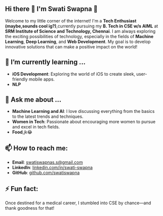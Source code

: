 ## Hi there 👋 I'm Swati Swapna 🚀

<!--
**swatiswapna/swatiswapna** is a ✨ _special_ ✨ repository because its `README.md` (this file) appears on your GitHub profile.

Here are some ideas to get you started:

- 🔭 I’m currently working on ...
- 🌱 I’m currently learning ...
- 👯 I’m looking to collaborate on ...
- 🤔 I’m looking for help with ...
- 💬 Ask me about ...
- 📫 How to reach me: ...
- 😄 Pronouns: ...
- ⚡ Fun fact: ...
-->
Welcome to my little corner of the internet! I'm a **Tech Enthusiast (maybe,sounds cool ig?)**,currently pursuing my **B. Tech in CSE w/s AIML** at **SRM Institute of Science and Technology, Chennai**. I am always exploring the exciting possibilities of technology, especially in the fields of **Machine Learning**, **Deep Learning**, and **Web Development**. My goal is to develop innovative solutions that can make a positive impact on the world!

## 🌱 I’m currently learning ...
- **iOS Development**: Exploring the world of iOS to create sleek, user-friendly mobile apps.
- **NLP**

## 💬 Ask me about ...
- **Machine Learning and AI**: I love discussing everything from the basics to the latest trends and techniques.
- **Women in Tech**: Passionate about encouraging more women to pursue and excel in tech fields.
- **Food**,jk😂

## 📫 How to reach me:
- **Email**: [swatiswapnas.s@gmail.com](mailto:swatiswapnas.s@gmail.com)
- **LinkedIn**: [linkedin.com/in/swati-swapna](https://linkedin.com/in/swati-swapna)
- **GitHub**: [github.com/swatiswapna](https://github.com/swatiswapna)

## ⚡ Fun fact:
Once destined for a medical career, I stumbled into CSE by chance—and thank goodness for that! 


